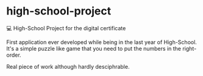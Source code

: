 # high-school-project

💻 High-School Project for the digital certificate

First application ever developed while being in the last year of High-School. <br>
It's a simple puzzle like game that you need to put the numbers in the right-order.

Real piece of work although hardly desciphrable.

